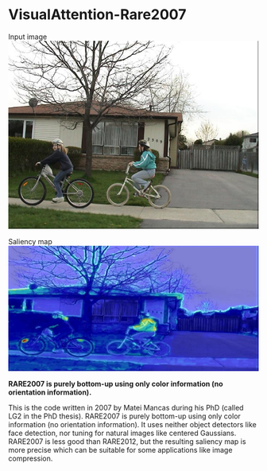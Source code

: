 # VisualAttention-Rare2007

Input image
![Input image](1.jpg)

Saliency map
![Saliency map](1_sal.jpg)

**RARE2007 is purely bottom-up using only color information (no orientation information).**

This is the code written in 2007 by Matei Mancas during his PhD (called LG2 in the PhD thesis). RARE2007 is purely bottom-up using only color information (no orientation information). It uses neither object detectors like face detection, nor tuning for natural images like centered Gaussians. RARE2007 is less good than RARE2012, but the resulting saliency map is more precise which can be suitable for some applications like image compression.